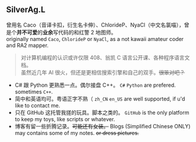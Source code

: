 ## SilverAg.L
曾用名 Caco（音译卡扣，衍生名卡伸）、ChlorideP、NyaCl（中文名氯喵），曾是个**并不可爱**的**业余**写代码的和红警 2 地图师。  
originally named `Caco`, `ChlorideP` or `NyaCl`, as a not kawaii amateur coder and RA2 mapper.

> 对计算机编程的认识或许仅限 408、翁凯 C 语言公开课、各种程序语言文档。  
> 虽然近几年 AI 很火，但还是更相信搜索引擎和自己的双手。~~很笨对吧？~~

- C# 跟 Python 更熟悉一点。偶尔接盘 C++。
  `C#` `Python` are prefered. sometimes `C++`.
- 简中和英语均可。粤语正字不熟（
  `zh_CN` `en_US` are well supported, if u'd like to contact me.
- 只在 GitHub 这托管我搓的玩具。脚本之类的。
  `GitHub` is the only platform to keep my toys, like scripts or whatever.
- 博客有留一些折腾记录。~~可能还有女装。~~
  Blogs (Simplified Chinese ONLY) may contains some of my notes. ~~or dress pictures.~~

<!-- ## NyaCl·氯喵
非常简单粗暴的名字。原名 [@ChlorideP](https://github.com/ChlorideP) 现已变更为组织。  
A name looks too young too simple. The original name `ChlorideP` now becomes an organization.

- 常用程序语言 (What lang I usually use): Python, C#, PowerShell, C++
- 常用自然语言 (What lang I usually speak): zh_CN, en_US.
- 常用托管平台 (Where my codes would be pushed): GitHub, ~~GitLab~~.
- 常用投稿平台 (Where I usually blogging): [NyaCl Blogs](https://NyaCl.github.io/), [Bilibili](https://space.bilibili.com/301413212).
- 常用联系方式 (Which way to reach me): [Outlook](mailto:caclx@outlook.com), QQ`2192426689`.

<img align="center" src="https://github-readme-stats.vercel.app/api?username=NyaCl&show_icons=true&locale=en" alt="NyaCl" />
-->
